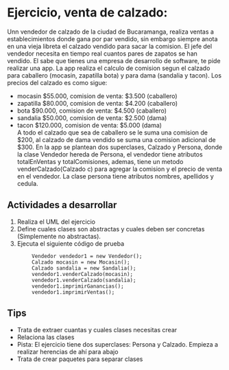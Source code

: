# Ejercicio, venta de calzado:
Unn vendedor de calzado de la ciudad de Bucaramanga, realiza ventas a establecimientos donde gana por par vendido, sin embargo siempre anota en una vieja libreta el calzado vendido para sacar la comision.
El jefe del vendedor necesita en tiempo real cuantos pares de zapatos se han vendido. El sabe que tienes una empresa de desarrollo de software, te pide realizar una app.
La app realiza el calculo de comision segun el calzado para caballero (mocasin, zapatilla bota) y para dama (sandalia y tacon). Los precios del calzado es como sigue:
- mocasin $55.000, comision de venta: $3.500 (caballero)
- zapatilla $80.000, comision de venta: $4.200 (caballero)
- bota $90.000, comision de venta: $4.500 (caballero)
- sandalia $50.000, comision de venta: $2.500 (dama)
- tacon $120.000, comision de venta: $5.000 (dama) </br>
A todo el calzado que sea de caballero se le suma una comision de $200, al calzado de dama vendido se suma una comision adicional de $300.
En la app se plantean dos superclases, Calzado y Persona, donde la clase Vendedor hereda de Persona, el vendedor tiene atributos totalEnVentas y totalComisiones, ademas, tiene un metodo venderCalzado(Calzado c) para agregar la comision y el precio de venta en el vendedor.
La clase persona tiene atributos nombres, apellidos y cedula.

## Actividades a desarrollar
1. Realiza el UML del ejercicio
2. Define cuales clases son abstractas y cuales deben ser concretas (Simplemente no abstractas).
3. Ejecuta el siguiente código de prueba

```
        Vendedor vendedor1 = new Vendedor();
        Calzado mocasin = new Mocasin();
        Calzado sandalia = new Sandalia();
        vendedor1.venderCalzado(mocasin);
        vendedor1.venderCalzado(sandalia);
        vendedor1.imprimirGanancias();
        vendedor1.imprimirVentas();
```
## Tips
- Trata de extraer cuantas y cuales clases necesitas crear
- Relaciona las clases
- Pista: El ejercicio tiene dos superclases: Persona y Calzado. Empieza a realizar herencias de ahí para abajo
- Trata de crear paquetes para separar clases